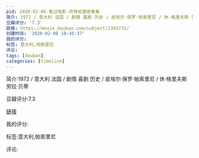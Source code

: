 ```yaml
---
pid: 2020-02-08-看过电影-坎特伯雷故事集
简介: 1972 / 意大利 法国 / 剧情 喜剧 历史 / 皮埃尔·保罗·帕索里尼 / 休·格里夫斯 劳拉·贝蒂
豆瓣评分: '7.3'
链接: https://movie.douban.com/subject/1303731/
创建时间: '2020-02-08 18:46:37'
我的评分:
标签: 意大利,帕索里尼
评论:
tags: [douban]
categories: [timeline]
---
```

简介:1972 / 意大利 法国 / 剧情 喜剧 历史 / 皮埃尔·保罗·帕索里尼 / 休·格里夫斯 劳拉·贝蒂

豆瓣评分:7.3

[链接](https://movie.douban.com/subject/1303731/)

我的评分:

标签:意大利,帕索里尼

评论:

